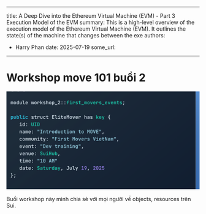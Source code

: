 
---
title: A Deep Dive into the Ethereum Virtual Machine (EVM) - Part 3  Execution Model of the EVM 
summary: This is a high-level overview of the execution model of the Ethereum Virtual Machine (EVM). It outlines the state(s) of the machine that changes between the exe
authors:
  - Harry Phan 
date: 2025-07-19
some_url: 
---


# Workshop move 101 buổi 2 

![Screenshot](../img/module_workshop_image_2.png)

Buổi workshop này mình chia sẻ với mọi người về objects, resources trên Sui. 
